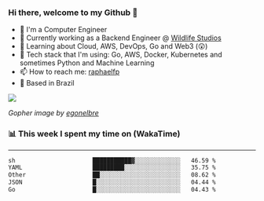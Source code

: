 ### Hi there, welcome to my Github 👋

- 📖 I'm a Computer Engineer
- 🔭 Currently working as a Backend Engineer @ [Wildlife Studios](https://wildlifestudios.com/)
- 🌱 Learning about Cloud, AWS, DevOps, Go and Web3 (😲)
- 🚀 Tech stack that I'm using: Go, AWS, Docker, Kubernetes and sometimes Python and Machine Learning
- 📫 How to reach me: [raphaelfp](https://linkedin.com/in/raphaelfp)
- 🏡 Based in Brazil

![](https://github.com/raphaelfp/gophers/blob/master/.thumb/animation/morning-coffee-3x.gif)

*Gopher image by [egonelbre](https://github.com/egonelbre/)*

### 📊 This week I spent my time on (WakaTime)

---

<!--START_SECTION:waka-->

```txt
sh                      ███████████▓░░░░░░░░░░░░░   46.59 %
YAML                    █████████░░░░░░░░░░░░░░░░   35.75 %
Other                   ██░░░░░░░░░░░░░░░░░░░░░░░   08.62 %
JSON                    █░░░░░░░░░░░░░░░░░░░░░░░░   04.44 %
Go                      █░░░░░░░░░░░░░░░░░░░░░░░░   04.43 %
```

<!--END_SECTION:waka-->
